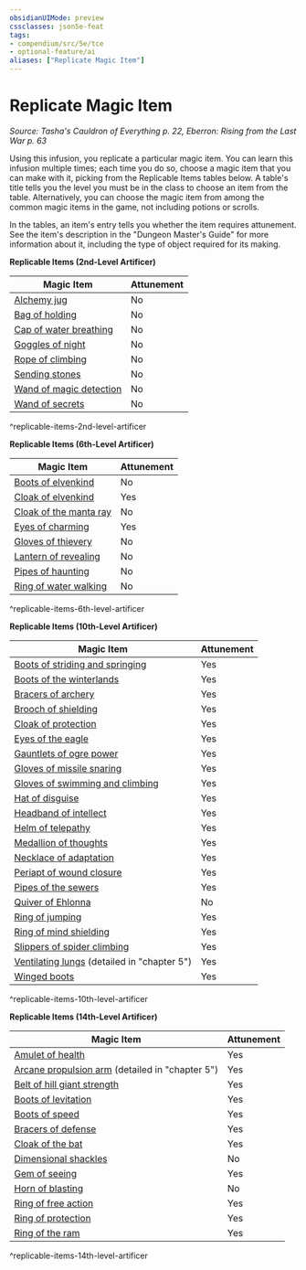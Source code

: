 ```yaml
---
obsidianUIMode: preview
cssclasses: json5e-feat
tags:
- compendium/src/5e/tce
- optional-feature/ai
aliases: ["Replicate Magic Item"]
---
```

# Replicate Magic Item
*Source: Tasha's Cauldron of Everything p. 22, Eberron: Rising from the Last War p. 63*  

Using this infusion, you replicate a particular magic item. You can learn this infusion multiple times; each time you do so, choose a magic item that you can make with it, picking from the Replicable Items tables below. A table's title tells you the level you must be in the class to choose an item from the table. Alternatively, you can choose the magic item from among the common magic items in the game, not including potions or scrolls.

In the tables, an item's entry tells you whether the item requires attunement. See the item's description in the "Dungeon Master's Guide" for more information about it, including the type of object required for its making.

**Replicable Items (2nd-Level Artificer)**

| Magic Item | Attunement |
|------------|------------|
| [Alchemy jug](alchemy-jug.md) | No |
| [Bag of holding](bag-of-holding.md) | No |
| [Cap of water breathing](cap-of-water-breathing.md) | No |
| [Goggles of night](goggles-of-night.md) | No |
| [Rope of climbing](rope-of-climbing.md) | No |
| [Sending stones](sending-stones.md) | No |
| [Wand of magic detection](wand-of-magic-detection.md) | No |
| [Wand of secrets](wand-of-secrets.md) | No |
^replicable-items-2nd-level-artificer

**Replicable Items (6th-Level Artificer)**

| Magic Item | Attunement |
|------------|------------|
| [Boots of elvenkind](boots-of-elvenkind.md) | No |
| [Cloak of elvenkind](cloak-of-elvenkind.md) | Yes |
| [Cloak of the manta ray](cloak-of-the-manta-ray.md) | No |
| [Eyes of charming](eyes-of-charming.md) | Yes |
| [Gloves of thievery](gloves-of-thievery.md) | No |
| [Lantern of revealing](lantern-of-revealing.md) | No |
| [Pipes of haunting](pipes-of-haunting.md) | No |
| [Ring of water walking](ring-of-water-walking.md) | No |
^replicable-items-6th-level-artificer

**Replicable Items (10th-Level Artificer)**

| Magic Item | Attunement |
|------------|------------|
| [Boots of striding and springing](boots-of-striding-and-springing.md) | Yes |
| [Boots of the winterlands](boots-of-the-winterlands.md) | Yes |
| [Bracers of archery](bracers-of-archery.md) | Yes |
| [Brooch of shielding](brooch-of-shielding.md) | Yes |
| [Cloak of protection](cloak-of-protection.md) | Yes |
| [Eyes of the eagle](eyes-of-the-eagle.md) | Yes |
| [Gauntlets of ogre power](gauntlets-of-ogre-power.md) | Yes |
| [Gloves of missile snaring](gloves-of-missile-snaring.md) | Yes |
| [Gloves of swimming and climbing](gloves-of-swimming-and-climbing.md) | Yes |
| [Hat of disguise](hat-of-disguise.md) | Yes |
| [Headband of intellect](headband-of-intellect.md) | Yes |
| [Helm of telepathy](helm-of-telepathy.md) | Yes |
| [Medallion of thoughts](medallion-of-thoughts.md) | Yes |
| [Necklace of adaptation](necklace-of-adaptation.md) | Yes |
| [Periapt of wound closure](periapt-of-wound-closure.md) | Yes |
| [Pipes of the sewers](pipes-of-the-sewers.md) | Yes |
| [Quiver of Ehlonna](quiver-of-ehlonna.md) | No |
| [Ring of jumping](ring-of-jumping.md) | Yes |
| [Ring of mind shielding](ring-of-mind-shielding.md) | Yes |
| [Slippers of spider climbing](slippers-of-spider-climbing.md) | Yes |
| [Ventilating lungs](ventilating-lungs-erlw.md) (detailed in "chapter 5") | Yes |
| [Winged boots](winged-boots.md) | Yes |
^replicable-items-10th-level-artificer

**Replicable Items (14th-Level Artificer)**

| Magic Item | Attunement |
|------------|------------|
| [Amulet of health](amulet-of-health.md) | Yes |
| [Arcane propulsion arm](arcane-propulsion-arm-erlw.md) (detailed in "chapter 5") | Yes |
| [Belt of hill giant strength](belt-of-hill-giant-strength.md) | Yes |
| [Boots of levitation](boots-of-levitation.md) | Yes |
| [Boots of speed](boots-of-speed.md) | Yes |
| [Bracers of defense](bracers-of-defense.md) | Yes |
| [Cloak of the bat](cloak-of-the-bat.md) | Yes |
| [Dimensional shackles](dimensional-shackles.md) | No |
| [Gem of seeing](gem-of-seeing.md) | Yes |
| [Horn of blasting](horn-of-blasting.md) | No |
| [Ring of free action](ring-of-free-action.md) | Yes |
| [Ring of protection](ring-of-protection.md) | Yes |
| [Ring of the ram](ring-of-the-ram.md) | Yes |
^replicable-items-14th-level-artificer
